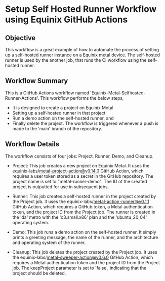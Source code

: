 # Setup Self Hosted Runner Workflow using Equinix GitHub Actions

## Objective
This workflow is a great example of how to automate the process of setting up a self-hosted runner instance on a Equinix metal device. The self-hosted runner is used by the another job, that runs the CI workflow using the self-hosted runner.

## Workflow Summary
This is a GitHub Actions workflow named 'Equinix-Metal-Selfhosted-Runner-Actions'. This workflow performs the below steps, 
- It is designed to create a project on Equinix Metal
- Setting up a self-hosted runner in that project
- Run a demo action on the self-hosted runner, and 
- Finally delete the project. 
The workflow is triggered whenever a push is made to the 'main' branch of the repository.

## Workflow Details
The workflow consists of four jobs: Project, Runner, Demo, and Cleanup.

- Project: This job creates a new project on Equinix Metal. It uses the equinix-labs/metal-project-action@v0.14.0 GitHub Action, which requires a user token stored as a secret in the GitHub repository. The project name is set to "metal-runner-demo". The ID of the created project is outputted for use in subsequent jobs.

- Runner: This job creates a self-hosted runner in the project created by the Project job. It uses the equinix-labs/metal-action-runner@v0.1.1 GitHub Action, which requires a GitHub token, a Metal authentication token, and the project ID from the Project job. The runner is created in the 'da' metro with the 'c3.small.x86' plan and the 'ubuntu_20_04' operating system.

- Demo: This job runs a demo action on the self-hosted runner. It simply prints a greeting message, the name of the runner, and the architecture and operating system of the runner.

- Cleanup: This job deletes the project created by the Project job. It uses the equinix-labs/metal-sweeper-action@v0.6.0 GitHub Action, which requires a Metal authentication token and the project ID from the Project job. The keepProject parameter is set to 'false', indicating that the project should be deleted.

